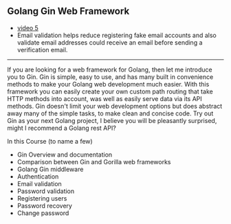 ## Golang Gin Web Framework

- [video 5](https://www.youtube.com/watch?v=BrksORQhpP8&list=PLDZ_9qD1hkzMdre6oedUdyDTgoJYq-_AY&index=5)
- Email validation helps reduce registering fake email accounts and also validate email addresses could receive an email before sending a verification email.

---

If you are looking for a web framework for Golang, then let me introduce you to Gin. Gin is simple, easy to use, and has many built in convenience methods to make your Golang web development much easier. With this framework you can easily create your own custom path routing that take HTTP methods into account, was well as easily serve data via its API methods. Gin doesn't limit your web development options but does abstract away many of the simple tasks, to make clean and concise code. Try out Gin as your next Golang project, I believe you will be pleasantly surprised, might I recommend a Golang rest API?

In this Course (to name a few)

- Gin Overview and documentation
- Comparison between Gin and Gorilla web frameworks
- Golang Gin middleware
- Authentication
- Email validation
- Password validation
- Registering users
- Password recovery
- Change password
